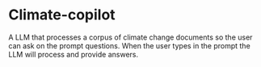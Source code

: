 # Climate-copilot
A LLM that processes a corpus of climate change documents so the user can ask on the prompt questions. When the user types in the prompt the LLM will process and provide answers.
